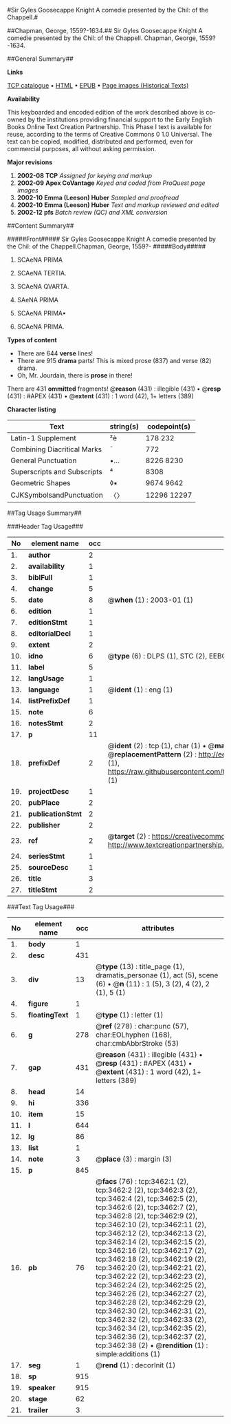 #Sir Gyles Goosecappe Knight A comedie presented by the Chil: of the Chappell.#

##Chapman, George, 1559?-1634.##
Sir Gyles Goosecappe Knight A comedie presented by the Chil: of the Chappell.
Chapman, George, 1559?-1634.

##General Summary##

**Links**

[TCP catalogue](http://www.ota.ox.ac.uk/tcp/)  • 
[HTML](http://tei.it.ox.ac.uk/tcp/Texts-HTML/free/A01/A01911.html)  • 
[EPUB](http://tei.it.ox.ac.uk/tcp/Texts-EPUB/free/A01/A01911.epub) • 
[Page images (Historical Texts)](https://data.historicaltexts.jisc.ac.uk/view?pubId=eebo-99839066e&pageId=eebo-99839066e-3462-1)

**Availability**

This keyboarded and encoded edition of the
	       work described above is co-owned by the institutions
	       providing financial support to the Early English Books
	       Online Text Creation Partnership. This Phase I text is
	       available for reuse, according to the terms of Creative
	       Commons 0 1.0 Universal. The text can be copied,
	       modified, distributed and performed, even for
	       commercial purposes, all without asking permission.

**Major revisions**

1. __2002-08__ __TCP__ *Assigned for keying and markup*
1. __2002-09__ __Apex CoVantage__ *Keyed and coded from ProQuest page images*
1. __2002-10__ __Emma (Leeson) Huber__ *Sampled and proofread*
1. __2002-10__ __Emma (Leeson) Huber__ *Text and markup reviewed and edited*
1. __2002-12__ __pfs__ *Batch review (QC) and XML conversion*

##Content Summary##

#####Front#####
Sir Gyles Goosecappe Knight A comedie presented by the Chil: of the Chappell.Chapman, George, 1559?-
#####Body#####

1. SCAeNA PRIMA

1. SCAeNA TERTIA.

1. SCAeNA QVARTA.

1. SAeNA PRIMA

1. SCAeNA PRIMA▪

1. SCAeNA PRIMA.

**Types of content**

  * There are 644 **verse** lines!
  * There are 915 **drama** parts! This is mixed prose (837) and verse (82) drama.
  * Oh, Mr. Jourdain, there is **prose** in there!

There are 431 **ommitted** fragments! 
 @__reason__ (431) : illegible (431)  •  @__resp__ (431) : #APEX (431)  •  @__extent__ (431) : 1 word (42), 1+ letters (389)

**Character listing**


|Text|string(s)|codepoint(s)|
|---|---|---|
|Latin-1 Supplement|²è|178 232|
|Combining             Diacritical Marks|̄|772|
|General Punctuation|•…|8226 8230|
|Superscripts             and Subscripts|⁴|8308|
|Geometric Shapes|◊▪|9674 9642|
|CJKSymbolsandPunctuation|〈〉|12296 12297|

##Tag Usage Summary##

###Header Tag Usage###

|No|element name|occ|attributes|
|---|---|---|---|
|1.|__author__|2||
|2.|__availability__|1||
|3.|__biblFull__|1||
|4.|__change__|5||
|5.|__date__|8| @__when__ (1) : 2003-01 (1)|
|6.|__edition__|1||
|7.|__editionStmt__|1||
|8.|__editorialDecl__|1||
|9.|__extent__|2||
|10.|__idno__|6| @__type__ (6) : DLPS (1), STC (2), EEBO-CITATION (1), PROQUEST (1), VID (1)|
|11.|__label__|5||
|12.|__langUsage__|1||
|13.|__language__|1| @__ident__ (1) : eng (1)|
|14.|__listPrefixDef__|1||
|15.|__note__|6||
|16.|__notesStmt__|2||
|17.|__p__|11||
|18.|__prefixDef__|2| @__ident__ (2) : tcp (1), char (1)  •  @__matchPattern__ (2) : ([0-9\-]+):([0-9IVX]+) (1), (.+) (1)  •  @__replacementPattern__ (2) : http://eebo.chadwyck.com/downloadtiff?vid=$1&page=$2 (1), https://raw.githubusercontent.com/textcreationpartnership/Texts/master/tcpchars.xml#$1 (1)|
|19.|__projectDesc__|1||
|20.|__pubPlace__|2||
|21.|__publicationStmt__|2||
|22.|__publisher__|2||
|23.|__ref__|2| @__target__ (2) : https://creativecommons.org/publicdomain/zero/1.0/ (1), http://www.textcreationpartnership.org/docs/. (1)|
|24.|__seriesStmt__|1||
|25.|__sourceDesc__|1||
|26.|__title__|3||
|27.|__titleStmt__|2||


###Text Tag Usage###

|No|element name|occ|attributes|
|---|---|---|---|
|1.|__body__|1||
|2.|__desc__|431||
|3.|__div__|13| @__type__ (13) : title_page (1), dramatis_personae (1), act (5), scene (6)  •  @__n__ (11) : 1 (5), 3 (2), 4 (2), 2 (1), 5 (1)|
|4.|__figure__|1||
|5.|__floatingText__|1| @__type__ (1) : letter (1)|
|6.|__g__|278| @__ref__ (278) : char:punc (57), char:EOLhyphen (168), char:cmbAbbrStroke (53)|
|7.|__gap__|431| @__reason__ (431) : illegible (431)  •  @__resp__ (431) : #APEX (431)  •  @__extent__ (431) : 1 word (42), 1+ letters (389)|
|8.|__head__|14||
|9.|__hi__|336||
|10.|__item__|15||
|11.|__l__|644||
|12.|__lg__|86||
|13.|__list__|1||
|14.|__note__|3| @__place__ (3) : margin (3)|
|15.|__p__|845||
|16.|__pb__|76| @__facs__ (76) : tcp:3462:1 (2), tcp:3462:2 (2), tcp:3462:3 (2), tcp:3462:4 (2), tcp:3462:5 (2), tcp:3462:6 (2), tcp:3462:7 (2), tcp:3462:8 (2), tcp:3462:9 (2), tcp:3462:10 (2), tcp:3462:11 (2), tcp:3462:12 (2), tcp:3462:13 (2), tcp:3462:14 (2), tcp:3462:15 (2), tcp:3462:16 (2), tcp:3462:17 (2), tcp:3462:18 (2), tcp:3462:19 (2), tcp:3462:20 (2), tcp:3462:21 (2), tcp:3462:22 (2), tcp:3462:23 (2), tcp:3462:24 (2), tcp:3462:25 (2), tcp:3462:26 (2), tcp:3462:27 (2), tcp:3462:28 (2), tcp:3462:29 (2), tcp:3462:30 (2), tcp:3462:31 (2), tcp:3462:32 (2), tcp:3462:33 (2), tcp:3462:34 (2), tcp:3462:35 (2), tcp:3462:36 (2), tcp:3462:37 (2), tcp:3462:38 (2)  •  @__rendition__ (1) : simple:additions (1)|
|17.|__seg__|1| @__rend__ (1) : decorInit (1)|
|18.|__sp__|915||
|19.|__speaker__|915||
|20.|__stage__|62||
|21.|__trailer__|3||
